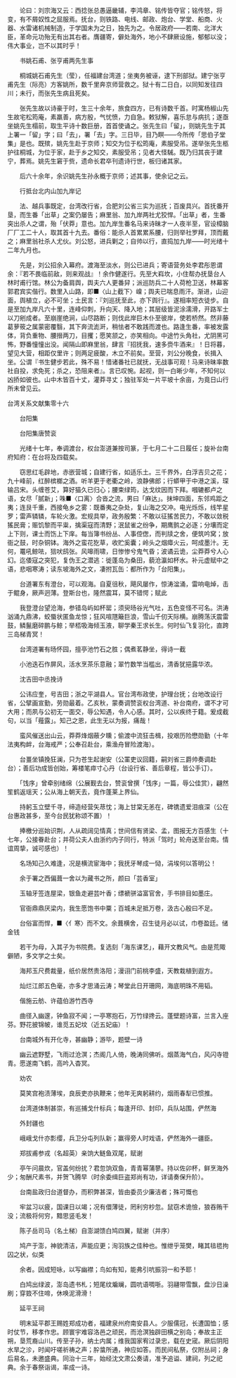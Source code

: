 <!-- { "loadSidebar": true } -->
　　论曰：刘宗海又云：西捻张总愚逼畿辅，李鸿章、铭传皆夺官；铭传怒，将变，有不屑奴性之屈服焉。抚台，则铁路、电线、邮政、炮台、学堂、船商、火器、水雷诸机械制造，于学国未为之日，独先为之。令居政府——若南、北洋大臣，革命元功殆无有出其右者。膺疆寄，僻处海外，地小不肆厥设施，郁郁以没；伟大事业，岂不以其时乎！

　　书姚石甫、张亨甫两先生事

　　桐城姚石甫先生（莹），任福建台湾道；坐夷务被诬，逮下刑部狱。建宁张亨甫先生（际亮）方客姚所，数千里奔京师营救之。狱十有二日白，以同知发往四川；未行，而张先生病且死矣。

　　张先生故以诗豪于时，生三十余年，旅食四方，已有诗数千首。时寓杨椒山先生故宅松筠庵，素羸善，病方殷，气忧愤，力自急。敕狱解，喜乐怠与病抗；遂亟坐姚先生榻前，取生平诗十数巨册，首首使诵之。张先生曰「留」，则姚先生于其上署一「留」字；曰「去」，署「去」字。三日毕，目乃瞑——今所传「思伯子堂集」是也。既殡，姚先生赴于京师；知交为位于松筠庵，素服受吊。遂举张先生柩护往桐城，为位于家，赴于乡之知交，素服受吊；见者大怪駴。既乃归其丧于建宁，葬焉。姚先生窘于赀，遗命长君卒刊遗诗行世，板归诸其家。

　　后六十余年，余识姚先生孙永概于京师；述其事，使余记之云。

　　行抵台北内山加九岸记

　　法、越兵事既定，台湾改行省，合肥刘公省三实为巡抚；百废具兴。首抚番开垦，而生番「出草」之案仍屡告；麻里翁、加九岸两社尤狡悍。「出草」者，生番突出杀人之谓，殆「伏莽」意也。加九岸生番名马来诗昧才一人夜半至，官设樟脑厂厂工二十人，取其首十九去。番俗：能杀人首累累系腰，归则举社罗拜，顶而戴之；麻里翁社杀人尤伙。刘公怒，进兵剿之；自帅以行，直捣加九岸——时光绪十二年九月也。

　　先是，刘公招余入幕府。渡海至淡水，则公已进兵；寄语营务处李君彤恩谓余：『若不畏临前敌，则来观战』！余作健遂行。先至大嵙坎，小住帮办抚垦台人林时甫行馆。林公为备肩舆，舆夫六人更番舁；派巡防兵二十人荷枪卫送，林幕客郭君宾实偕行。数里入山路，即■〈山上截下〉嵲；舆夫已喘息雨汗。渐进，山迎面，舆植立，必不可坐；土民言：『刘巡抚至此，亦下舆行』。遂相率短衣徒步。自是至加九岸凡六十里，连峰仰刺，升向天、降入地；其层级皆泥涂濡滑，开路军士以刀剜成者。至崩崖绝涧，山尽路断；则伐此岸巨木仆至彼岸，使若桥然。然非藤葛萝筱之属蒙密覆翳，其下奔流滮涆，稍怯者不敢践而渡也。路逢生番，率被发露体，背负重物、腰搢两刀，目攫；愿笑颔之，亦笑相向。中途竹头角社，尤阴黑可怖，野番憧憧出没。闻隔山即麻里翁，肆言『招抚我，速多赍牛酒来』！日将暮，望见大营，相距仅里许；则两足疲酸，木立不前矣。至营，刘公分晚食，长揖入坐。公谓『书生健步若此，殊不易！惜诸番社已就抚，无战事可观！马来诗昧率数社自投，求免死；杀之，恐阻来者』。言已叹惋。起视，则一白晰少年，不知何以凶挢如彼也。山中木皆百十丈，灌莽寻丈；独驻军处一片平坡十余亩，为竟日山行所未曾见云。   

台湾关系文献集零十六

　　台阳集

　　台阳集唐赞衮

　　光绪十七年，奉调渡台，权台澎道兼按司篆，于七月二十二日履任；旋补台南府知府：在台将及四载矣。

　　窃思红毛辟地，赤嵌营城；自建行省，如适乐土。三千界外，白浮吉贝之花；九十峰前，红醉槟榔之酒。听羊更于老衢之岭，浪静佛郎；行蟒甲于中港之溪，琛输吕宋。头缠苍艾，算好猫久已归心；腰束绿筠，达戈纹因而下拜。嘓辘都卢之语，女尽「腻新」；咮■〈口离〉合沓之流，男曰「麻达」。抹坤四面，东邻鸡距之夷；连艮千重，西接龟乡之雾：既番夷之杂处，复山海之交冲。电光烁烁，线竿星罗；雷声辚辚，车轮火激。宏规具举，政务殷繁：不敢以征猺苦民力，不敢以敛税猺民膏；赈饥黎而平粜，擒渠寇而清野；泯鼠雀之纷争，期鹰鹯之必逐；分壤而定上下则，课士而饬上下庠。每当簿书纷丛、人事倥偬，而判牍之舍，便筑吟窝；放衙之鼓，时杂铜钵。海外之蛮花犵草，收贮奚囊；岭头之烟瘴火云，呵成墨汁。无何，鼍吼鲸呿，狺吠鸱张。风嗥雨啸，日惨惨兮鬼气昏；波谲云诡，尘莽莽兮人心幻。迄倭寇之突犯，复伪王之潜逃：徙蓬岛为桑田，藐沧瀛如杯水。补元虚赋中之语，悲咽寒涛；读东坡海外之文，凄拊瓦缶：都所作为「台阳集」。

　　台道署东有澄台，可以观海。自夏徂秋，飓风屡作，惊涛湓涌，雷响电焯，击于鲲身，厥声迥薄。登斯台也，隆然震耳，莫不错愕；赋此

　　我登澄台望沧海，参错岛屿如杯罂；须臾旸谷光气吐，五色变怪不可名。洪涛汹涌九鼎沸，蛟蜃状匿鱼龙惊；狂风喧豗簸巨浪，雪山千仞天际横。崩腾荡沃震雷鼓，鳞鬣磨碎鹏与鲸；举桮吸海倾玉液，聊学秦王求长生。何时仙飞复羽化，直跨三岛梯青冥！

　　台湾道署有旸怀园，擅亭池竹石之胜；偶煮茗静坐，得诗一截

　　小池迭石作屏风，活水烹茶乐意融；翠竹数竿当槛出，清香犹挹露华浓。

　　沈吉田中丞挽诗

　　公讳应奎，号吉田；浙之平湖县人。官台湾布政使，护理台抚；台地改设行省，公擘画宣勤，劳勋最着。乙亥秋，蒙奏调赞衮权台湾道、补台南府，谓不才可大用；而夙与公初无一面交，辱公知遇，令人心感。其时，公以疾终于籍。爰成截句，以当「薤露」。知己之恩，此生无以为报，痛哉！

　　蛮风催送出山云，莽莽烽烟蔽夕曛；偷渡中流狂击楫，投艰历险懋勋勤（十年法夷构衅，台海戒严；公奉召赴台，乘渔舟冒险渡海）。

　　台畺坐镇挽狂澜，只为苍生起谢安（公罣吏议回籍，嗣刘省三爵帅奏调赴台）；善后功成皆创始，筹楼笔瘁寸心丹（台设行省、善后章程，皆公手订）。

　　「饯序」曾牵别绪绵（公展觐去台，赞衮曾撰「饯序」一篇，辱公佳赏），翩然笙鹤返瑶天；公从海上朝天去，竟作蓬莱上界仙。

　　持躬玉立壁千寻，缔造经营矢荩忱；海上甘棠无恙在，碑镌遗爱泪痕深（公在台惠政甚多，至今台民犹称颂不置）！

　　捧檄分巡始识荆，人从疏阔见情真；世间信有贤梁、孟，图报无方百感生（十七年，公接眷赴台；并荷公夫人由浙约内子同行，特派「驾时」轮舟送至台南。情谊周挚，诚可感也）！

　　名场知己久难逢，况是横流宦海中；我抚牙琴成一恸，涓埃何以答明公！

　　余于署之西偏葺一舍以为藏书之所，颜曰「芸香室」

　　玉轴牙签连屋梁，银鱼走避芸叶香；缥褫骈溢富官舍，手书排目如墨庄。

　　官衙鼎鼎厌梁内，我生愿饱书中粟；百城未足抵万卷，汲古心殷曰不足。

　　台俗富而悍，■〈亻寒〉而不文。余葺横舍，召生徒月必以试，巾卷盈廷。储金钱

　　若干为母，入其子为书院费。复选刻「海东课艺」，藉开文教风气。由是荒陬僻陋，多文学之士矣。

　　海邦玉尺费裁量，纸价居然贵洛阳；漫诩门前桃李盛，天教栽植到遐方。

　　灿烂江郎五色毫，亦多才思涌云涛；琴堂此日开珊网，海底明珠不用韬。

　　偕施云舫、许蕴伯游竹西寺

　　曲径入幽邃，钟鱼寂不闻；一亭寒抱石，万竹绿搀云。蓬壁题诗富，兰言入座芬。野花披锦帔，谁觅五妃坟（近五妃庙）！

　　台南城外有开化寺，甚幽静；游毕，题壁一诗

　　幽云遮野墅，飞雨过沧溟；杰阁几人倚，晚涛同佛听。烟蒸海气白，风闪寺镫青。愿遂南飞鹤，高吟入杳冥。

　　劝农

　　莫笑宫袍渍薄埃，良辰吏亦执鞭来；他年无爽躬耕约，烟雨春犁已惯推。

　　台湾道体制甚崇，有巡捕戈什标兵；每逢开印、封印，兵队站围，俨然海

　　外封疆也

　　峨峨戈什亦彯缨，兵卫分屯列队新；赢得旁人时戏语，俨然海外一疆臣。

　　郑拔甫参戎（名超英）亲饷大鲢鱼双尾，赋谢

　　亭午问晨炊，官盖何纷扰？君忽饷双鱼，青青幂蒲蓼。持以佐卯杯，鲜烹海外少；匆酬尺素书，并贺飞腾早（时余委缉巨盗郑尚有功，详请奏保升阶）。

　　台南盐政归台道督办，而积弊甚深，皆由委员少廉洁者；殊可慨也

　　牢盆习以疲，国课日以竭；况有儇薄徒，罔利穷杪忽。鼠窃术诡憸，狼吞贿干没；流极将何穷，黯思竖毛发！

　　陈子岳司马（名土梯）自澎湖馈白鸠四翼，赋谢（并序）

　　鸠产于澎，神貌清洁，声能应更；洵羽族之佳种也。惟绁乎笼樊，睹其毰毸拘囚之状，似类

　　余者。因成短咏，以写幽襟；鸟如有知，能弗引吭振羽一和予耶！

　　白鸠出绿波，澎岛遗书札；短尾纹斒斓，圆吭语啁哳。羽翮带雪飘，盘沙日澡刷；穿笯不住啼，休唤泥滑滑！

　　延平王祠

　　明末延平郡王赐姓郑成功者，福建泉州府南安县人。少服儒冠，长遭国恤；感时仗节，移孝作忠。顾寰宇难容洛邑之顽民，而沧溟独辟田横之别岛；奉故主正朔，垦荒裔山川。传至子孙，纳土内属；维我国家宥过录忠，载在史宬。厥后阴阳水旱之沴，时闻吁嗟祈祷之声；肸螀所通，神应如答。而民间私祭，仅附丛祠；身后易名，未邀盛典。同治十三年，始经沈文肃公奏请，准予追谥、建祠，列之祀典。余于春祭诣谒，率成一诗。

